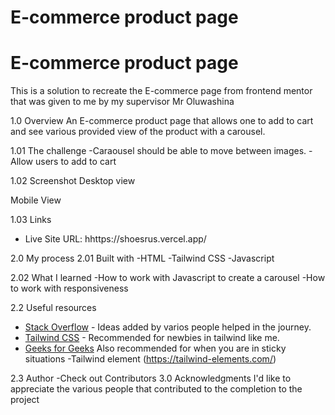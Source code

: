 # E-commerce product page 

# E-commerce product page

This is a solution to recreate the E-commerce page from frontend mentor that was given to me by my supervisor Mr Oluwashina

1.0 Overview
An E-commerce product page that allows one to add to cart and see various provided view of the product with a carousel.

1.01 The challenge
-Caraousel should be able to move between images.
-Allow users to add to cart

1.02 Screenshot
Desktop view

Mobile View

1.03 Links
- Live Site URL: hhttps://shoesrus.vercel.app/

2.0  My process
2.01 Built with
-HTML
-Tailwind CSS
-Javascript


2.02 What I learned
-How to work with Javascript to create a carousel
-How to work with responsiveness


2.2 Useful resources
- [Stack Overflow](https://stackoverflow.com/) - Ideas added by varios people helped in the journey.
- [Tailwind CSS](https://tailwindcss.com/) - Recommended for newbies in tailwind like me.
- [Geeks for Geeks](https://www.geeksforgeeks.org/) Also recommended for when you are in sticky situations
-Tailwind element (https://tailwind-elements.com/)

2.3 Author
-Check out Contributors
3.0 Acknowledgments
I'd like to appreciate the various people that contributed to the completion to the project


 





